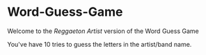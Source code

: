 # Word-Guess-Game

Welcome to the *Reggaeton Artist* version of the Word Guess Game

You've have 10 tries to guess the letters in the artist/band name. 
